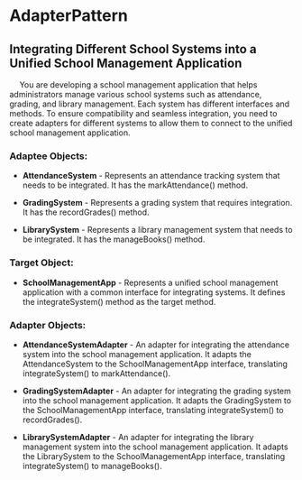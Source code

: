# AdapterPattern
## Integrating Different School Systems into a Unified School Management Application
&emsp; You are developing a school management application that helps administrators manage various school systems such as attendance, grading, and library management. Each system has different interfaces and methods. To ensure compatibility and seamless integration, you need to create adapters for different systems to allow them to connect to the unified school management application. <br>

### Adaptee Objects:

+ **AttendanceSystem** - Represents an attendance tracking system that needs to be integrated. It has the markAttendance() method.

+ **GradingSystem** - Represents a grading system that requires integration. It has the recordGrades() method.
  
+ **LibrarySystem** - Represents a library management system that needs to be integrated. It has the manageBooks() method.

### Target Object:

+ **SchoolManagementApp** - Represents a unified school management application with a common interface for integrating systems. It defines the integrateSystem() method as the target method.

### Adapter Objects:

+ **AttendanceSystemAdapter** - An adapter for integrating the attendance system into the school management application. It adapts the AttendanceSystem to the SchoolManagementApp interface, translating integrateSystem() to markAttendance().
  
+ **GradingSystemAdapter** - An adapter for integrating the grading system into the school management application. It adapts the GradingSystem to the SchoolManagementApp interface, translating integrateSystem() to recordGrades().
  
+ **LibrarySystemAdapter** - An adapter for integrating the library management system into the school management application. It adapts the LibrarySystem to the SchoolManagementApp interface, translating integrateSystem() to manageBooks().
